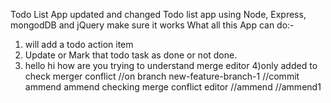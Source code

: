 Todo List App updated and changed
Todo list app using Node, Express, mongodDB and jQuery make sure it works
What all this App can do:-

1. will add a todo action item
2. Update or Mark that todo task as done or not done.
3. hello hi how are you trying to understand merge editor
   4)only added to check merger conflict
   //on branch new-feature-branch-1
   //commit ammend ammend checking merge conflict editor
   //ammend
   //ammend1
